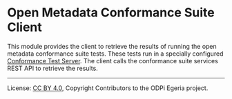 <!-- SPDX-License-Identifier: CC-BY-4.0 -->
<!-- Copyright Contributors to the ODPi Egeria project. -->

# Open Metadata Conformance Suite Client

This module provides the client to retrieve the results of running the open metadata conformance suite
tests.  These tests run in a specially configured [Conformance Test Server](https://egeria-project.org/concepts/conformance-test-server/).
The client calls the conformance suite services REST API to retrieve the results.

----
License: [CC BY 4.0](https://creativecommons.org/licenses/by/4.0/),
Copyright Contributors to the ODPi Egeria project.